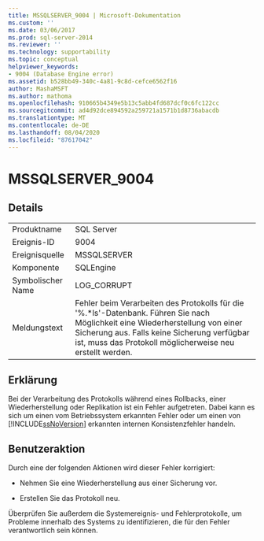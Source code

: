 ```yaml
---
title: MSSQLSERVER_9004 | Microsoft-Dokumentation
ms.custom: ''
ms.date: 03/06/2017
ms.prod: sql-server-2014
ms.reviewer: ''
ms.technology: supportability
ms.topic: conceptual
helpviewer_keywords:
- 9004 (Database Engine error)
ms.assetid: b528bb49-340c-4a81-9c8d-cefce6562f16
author: MashaMSFT
ms.author: mathoma
ms.openlocfilehash: 910665b4349e5b13c5abb4fd687dcf0c6fc122cc
ms.sourcegitcommit: ad4d92dce894592a259721a1571b1d8736abacdb
ms.translationtype: MT
ms.contentlocale: de-DE
ms.lasthandoff: 08/04/2020
ms.locfileid: "87617042"
---
```

# <a name="mssqlserver_9004"></a>MSSQLSERVER_9004
    
## <a name="details"></a>Details  
  
|||  
|-|-|  
|Produktname|SQL Server|  
|Ereignis-ID|9004|  
|Ereignisquelle|MSSQLSERVER|  
|Komponente|SQLEngine|  
|Symbolischer Name|LOG_CORRUPT|  
|Meldungstext|Fehler beim Verarbeiten des Protokolls für die '%.*ls'-Datenbank.  Führen Sie nach Möglichkeit eine Wiederherstellung von einer Sicherung aus. Falls keine Sicherung verfügbar ist, muss das Protokoll möglicherweise neu erstellt werden.|  
  
## <a name="explanation"></a>Erklärung  
 Bei der Verarbeitung des Protokolls während eines Rollbacks, einer Wiederherstellung oder Replikation ist ein Fehler aufgetreten. Dabei kann es sich um einen vom Betriebssystem erkannten Fehler oder um einen von [!INCLUDE[ssNoVersion](../../includes/ssnoversion-md.md)] erkannten internen Konsistenzfehler handeln.  
  
## <a name="user-action"></a>Benutzeraktion  
 Durch eine der folgenden Aktionen wird dieser Fehler korrigiert:  
  
-   Nehmen Sie eine Wiederherstellung aus einer Sicherung vor.  
  
-   Erstellen Sie das Protokoll neu.  
  
 Überprüfen Sie außerdem die Systemereignis- und Fehlerprotokolle, um Probleme innerhalb des Systems zu identifizieren, die für den Fehler verantwortlich sein können.  
  
  
